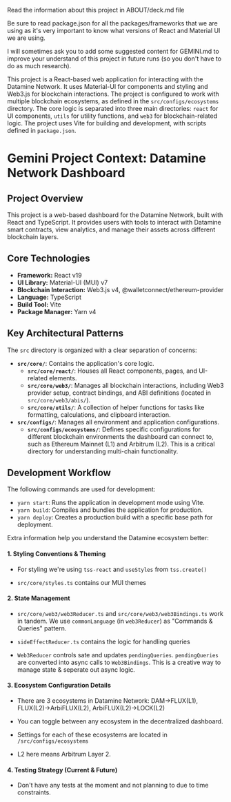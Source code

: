 Read the information about this project in ABOUT/deck.md file

Be sure to read package.json for all the packages/frameworks that we are using as it's very important to know what versions of React and Material UI we are using.

I will sometimes ask you to add some suggested content for GEMINI.md to improve your understand of this project in future runs (so you don't have to do as much research).

This project is a React-based web application for interacting with the Datamine Network. It uses Material-UI for components and styling and Web3.js for blockchain interactions. The project is configured to work with multiple blockchain
     ecosystems, as defined in the `src/configs/ecosystems` directory. The core logic is separated into three main directories: `react` for UI components, `utils` for utility functions, and `web3` for blockchain-related logic. The project uses
     Vite for building and development, with scripts defined in `package.json`.

# Gemini Project Context: Datamine Network Dashboard

## Project Overview
This project is a web-based dashboard for the Datamine Network, built with React and TypeScript. It provides users with tools to interact with Datamine smart contracts, view analytics, and manage their assets across different blockchain layers.

## Core Technologies
- **Framework:** React v19
- **UI Library:** Material-UI (MUI) v7
- **Blockchain Interaction:** Web3.js v4, @walletconnect/ethereum-provider
- **Language:** TypeScript
- **Build Tool:** Vite
- **Package Manager:** Yarn v4

## Key Architectural Patterns
The `src` directory is organized with a clear separation of concerns:

- **`src/core/`**: Contains the application's core logic.
  - **`src/core/react/`**: Houses all React components, pages, and UI-related elements.
  - **`src/core/web3/`**: Manages all blockchain interactions, including Web3 provider setup, contract bindings, and ABI definitions (located in `src/core/web3/abis/`).
  - **`src/core/utils/`**: A collection of helper functions for tasks like formatting, calculations, and clipboard interaction.
- **`src/configs/`**: Manages all environment and application configurations.
  - **`src/configs/ecosystems/`**: Defines specific configurations for different blockchain environments the dashboard can connect to, such as Ethereum Mainnet (L1) and Arbitrum (L2). This is a critical directory for understanding multi-chain functionality.

## Development Workflow
The following commands are used for development:

- `yarn start`: Runs the application in development mode using Vite.
- `yarn build`: Compiles and bundles the application for production.
- `yarn deploy`: Creates a production build with a specific base path for deployment.

Extra information help you understand the Datamine ecosystem better:

#### 1. Styling Conventions & Theming

- For styling we're using `tss-react` and `useStyles` from `tss.create()`

- `src/core/styles.ts` contains our MUI themes

#### 2. State Management

- `src/core/web3/web3Reducer.ts` and `src/core/web3/web3Bindings.ts` work in tandem. We use `commonLanguage` (in `web3Reducer`) as "Commands & Queries" pattern.

- `sideEffectReducer.ts` contains the logic for handling queries

- `Web3Reducer` controls sate and updates `pendingQueries`. `pendingQueries` are converted into async calls to `Web3Bindings`. This is a creative way to manage state & seperate out async logic.

#### 3. Ecosystem Configuration Details

- There are 3 ecosystems in Datamine Network: DAM->FLUX(L1), FLUX(L2)->ArbiFLUX(L2), ArbiFLUX(L2)->LOCK(L2)

- You can toggle between any ecosystem in the decentralized dashboard.

- Settings for each of these ecosystems are located in `/src/configs/ecosystems`

- L2 here means Arbitrum Layer 2. 

#### 4. Testing Strategy (Current & Future)

- Don't have any tests at the moment and not planning to due to time constraints.